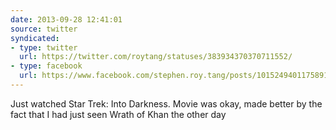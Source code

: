 ```yaml
---
date: 2013-09-28 12:41:01
source: twitter
syndicated:
- type: twitter
  url: https://twitter.com/roytang/statuses/383934370370711552/
- type: facebook
  url: https://www.facebook.com/stephen.roy.tang/posts/10152494011758912
---
```


Just watched Star Trek: Into Darkness. Movie was okay, made better by the fact that I had just seen Wrath of Khan the other day